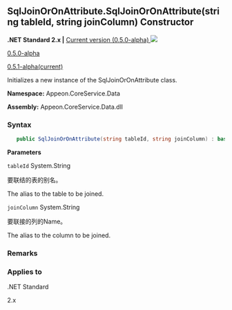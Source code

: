 ## **SqlJoinOrOnAttribute.SqlJoinOrOnAttribute(string tableId, string joinColumn) Constructor**

**.NET Standard 2.x |**  <a href="javascript:void(0)" class="dropdown">Current version (0.5.0-alpha) <img src="~/images/dropdown.png"/></a>

<div class="otherversions"  value="versdiv">

<a href="javascript:void(0)">0.5.0-alpha</a>

<a href="javascript:void(0)">0.5.1-alpha(current)</a>

</div>

Initializes a new instance of the SqlJoinOrOnAttribute class.

 **Namespace:** Appeon.CoreService.Data

 **Assembly:** Appeon.CoreService.Data.dll

### **Syntax**

```c#
   public SqlJoinOrOnAttribute(string tableId, string joinColumn) : base(tableId, joinColumn)
```

**Parameters**

`tableId` System.String

要联结的表的别名。

The alias to the table to be joined.

`joinColumn` System.String

要联接的列的Name。

The alias to the column to be joined.

### **Remarks**





### **Applies to**

.NET Standard 

2.x